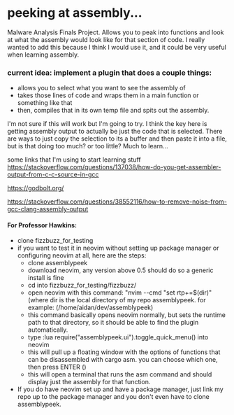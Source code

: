 # peeking at assembly...
Malware Analysis Finals Project. Allows you to peak into functions and look at what the assembly would look like for that section of code. I really wanted to add this because I think I would use it, and it could be very useful when learning assembly. 

### current idea: implement a plugin that does a couple things:
- allows you to select what you want to see the assembly of
- takes those lines of code and wraps them in a main function or something like that
- then, compiles that in its own temp file and spits out the assembly.

I'm not sure if this will work but I'm going to try. I think the key here is getting assembly output to actually be
just the code that is selected. There are ways to just copy the selection to its a buffer and then paste it into a file, 
but is that doing too much? or too little? Much to learn...


some links that I'm using to start learning stuff
https://stackoverflow.com/questions/137038/how-do-you-get-assembler-output-from-c-c-source-in-gcc

https://godbolt.org/

https://stackoverflow.com/questions/38552116/how-to-remove-noise-from-gcc-clang-assembly-output



#### For Professor Hawkins:
- clone fizzbuzz_for_testing
- if you want to test it in neovim without setting up package manager or configuring neovim at all, here are the steps:
    - clone assemblypeek
    - download neovim, any version above 0.5 should do so a generic install is fine
    - cd into fizzbuzz_for_testing/fizzbuzz/
    - open neovim with this command: "nvim --cmd "set rtp+=$(dir)"    (where dir is the local directory of my repo assemblypeek. for example: (/home/aidan/dev/assemblypeek)
    - this command basically opens neovim normally, but sets the runtime path to that directory, so it should be able to find the plugin automatically. 
    - type :lua require("assemblypeek.ui").toggle_quick_menu() into neovim
    - this will pull up a floating window with the options of functions that can be disassembled with cargo asm. you can choose which one, then press ENTER (<CR>)
    - this will open a terminal that runs the asm command and should display just the assembly for that function.
- If you do have neovim set up and have a package manager, just link my repo up to the package manager and you don't even have to clone assemblypeek.


